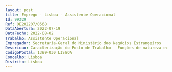 ```yaml
--- 
layout: post
title: Emprego - Lisboa - Assistente Operacional
Id: 99329
Ref: OE202207/0568
DataAbertura: 2022-07-19
DataFecho: 2022-08-02
Trabalho: Assistente Operacional
Empregador: Secretaria-Geral do Ministério dos Negócios Estrangeiros
Descricao: Caracterização do Posto de Trabalho   Funções de natureza executiva, de carácter manual ou mecânico, enquadradasem diretivas gerais bem definidas e com graus de complexidade variáveis   Execução de tarefas de apoio indispensáveis ao funcionamento dos órgãos eserviços, podendo comportar esforço físico   Responsabilidade pelos equipamentos sob sua guarda e pela sua correta utilização.Área funcional   Recolha e distribuição de documentação entre os serviços do Departamento de Assuntos Jurídicos e os restantes serviços do MNE   Atendimento telefónico e respetivo encaminhamento    Apoio à Diretora do Departamento bem como aos respetivos Diretores de Serviços.
CodigoPostal: 1399-030 LISBOA
Concelho: Lisboa
Distrito: Lisboa
--- 
```

